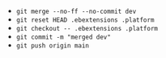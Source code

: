 - ```git merge --no-ff --no-commit dev```
- ```git reset HEAD .ebextensions .platform```
- ```git checkout -- .ebextensions .platform```
- ```git commit -m "merged dev"```
- ```git push origin main```


